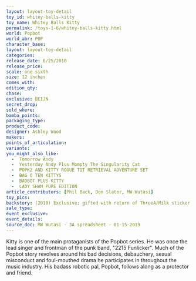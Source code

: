 ```yaml
---
layout: layout-toy-detail 
toy_id: whitey-balls-kitty
toy_name: Whitey Balls Kitty
permalink: /toys-1-6/whitey-balls-kitty.html
world: Popbot
world_abr: POP
character_base: 
layout: layout-toy-detail
categories: 
release_date: 6/25/2010
release_price: 
scale: one sixth
size: 12 inches
comes_with: 
edition_qty: 
chase: 
exclusive: BEIJN
secret_drop: 
sold_where: 
bamba_points: 
packaging_type: 
product_code:
designer: Ashley Wood
makers: 
points_of_articulation: 
variants: 
you_might_also_like: 
  -  Tomorrow Andy
  -  Yesterday Andy Plus Mompty The Singularity Cat
  -  POPK2 AND KITTY ROGUE TIT RETRIEVAL ADVENTURE SET
  -  BAG O TEN KITTYS
  -  BADBOT PLUS KITTY
  -  LADY SHAM PURE EDITION
article_contributors: [Phil Back, Don Slater, MW Wutasi]
toy_pics: 
backstory: (2010) Exclusive; gifted with return of ThreeA/Milk sticker
sale_type: 
event_exclusive: 
event_details: 
source_doc: MW Wutasi - 3A spreadsheet - 01-15-2019
---
```

 Kitty is one of the main protaganists of the Popbot series. He was once the lead singer and frontman of the punk band, "2215 Funlicker". Much of the Popbot story revolves around his bad decisions, debauchery, sexual misconduct and foul-mouthed drama he participates in throughout the music industry. His badass robotic pal, Popbot, follows along as a protector and friend.